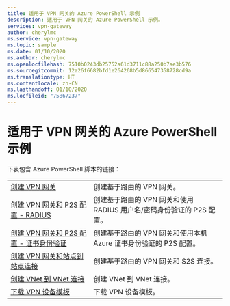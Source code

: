 ```yaml
---
title: 适用于 VPN 网关的 Azure PowerShell 示例
description: 适用于 VPN 网关的 Azure PowerShell 示例。
services: vpn-gateway
author: cherylmc
ms.service: vpn-gateway
ms.topic: sample
ms.date: 01/10/2020
ms.author: cherylmc
ms.openlocfilehash: 7510b0243db25752a61d3711c88a250b7ae3b576
ms.sourcegitcommit: 12a26f6682bfd1e264268b5d866547358728cd9a
ms.translationtype: HT
ms.contentlocale: zh-CN
ms.lasthandoff: 01/10/2020
ms.locfileid: "75867237"
---
```

# <a name="azure-powershell-samples-for-vpn-gateway"></a>适用于 VPN 网关的 Azure PowerShell 示例

下表包含 Azure PowerShell 脚本的链接：

| | |
|----|----|
| [创建 VPN 网关](./scripts/vpn-gateway-sample-create-vpn-gateway-powershell.md) | 创建基于路由的 VPN 网关。 |
| [创建 VPN 网关和 P2S 配置 - RADIUS](./scripts/vpn-gateway-sample-point-to-site-radius-authentication-powershell.md) | 创建基于路由的 VPN 网关和使用 RADIUS 用户名/密码身份验证的 P2S 配置。 |
| [创建 VPN 网关和 P2S 配置 - 证书身份验证](./scripts/vpn-gateway-sample-point-to-site-certificate-authentication-powershell.md) | 创建基于路由的 VPN 网关和使用本机 Azure 证书身份验证的 P2S 配置。 |
| [创建 VPN 网关和站点到站点连接](./scripts/vpn-gateway-sample-site-to-site-powershell.md) | 创建基于路由的 VPN 网关和 S2S 连接。 |
| [创建 VNet 到 VNet 连接](./scripts/vpn-gateway-sample-vnet-vnet-powershell.md) | 创建 VNet 到 VNet 连接。 |
| [下载 VPN 设备模板](./scripts/vpn-gateway-sample-site-to-site-download-devicescript-powershell.md) | 下载 VPN 设备模板。 |
